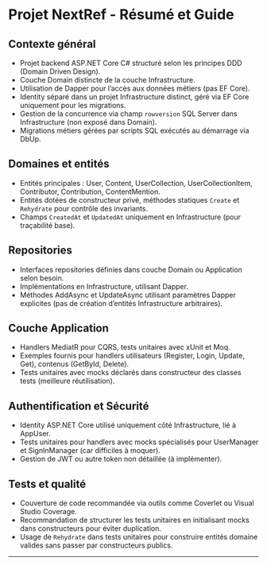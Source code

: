 # Projet NextRef - Résumé et Guide

## Contexte général  
- Projet backend ASP.NET Core C# structuré selon les principes DDD (Domain Driven Design).  
- Couche Domain distincte de la couche Infrastructure.  
- Utilisation de Dapper pour l’accès aux données métiers (pas EF Core).  
- Identity séparé dans un projet Infrastructure distinct, géré via EF Core uniquement pour les migrations.  
- Gestion de la concurrence via champ `rowversion` SQL Server dans Infrastructure (non exposé dans Domain).  
- Migrations métiers gérées par scripts SQL exécutés au démarrage via DbUp.  

## Domaines et entités  
- Entités principales : User, Content, UserCollection, UserCollectionItem, Contributor, Contribution, ContentMention.  
- Entités dotées de constructeur privé, méthodes statiques `Create` et `Rehydrate` pour contrôle des invariants.  
- Champs `CreatedAt` et `UpdatedAt` uniquement en Infrastructure (pour traçabilité base).  

## Repositories  
- Interfaces repositories définies dans couche Domain ou Application selon besoin.  
- Implémentations en Infrastructure, utilisant Dapper.  
- Méthodes AddAsync et UpdateAsync utilisant paramètres Dapper explicites (pas de création d’entités Infrastructure arbitraires).  

## Couche Application  
- Handlers MediatR pour CQRS, tests unitaires avec xUnit et Moq.  
- Exemples fournis pour handlers utilisateurs (Register, Login, Update, Get), contenus (GetById, Delete).  
- Tests unitaires avec mocks déclarés dans constructeur des classes tests (meilleure réutilisation).  

## Authentification et Sécurité  
- Identity ASP.NET Core utilisé uniquement côté Infrastructure, lié à AppUser.  
- Tests unitaires pour handlers avec mocks spécialisés pour UserManager et SignInManager (car difficiles à moquer).  
- Gestion de JWT ou autre token non détaillée (à implémenter).  

## Tests et qualité  
- Couverture de code recommandée via outils comme Coverlet ou Visual Studio Coverage.  
- Recommandation de structurer les tests unitaires en initialisant mocks dans constructeurs pour éviter duplication.  
- Usage de `Rehydrate` dans tests unitaires pour construire entités domaine valides sans passer par constructeurs publics.  

---
